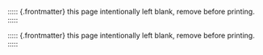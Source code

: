 ::::: {.frontmatter}
this page intentionally left blank, remove before printing.
:::::

::::: {.frontmatter}
this page intentionally left blank, remove before printing.
:::::

